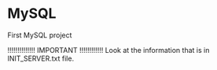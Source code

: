 # MySQL
First MySQL project

!!!!!!!!!!!!!! IMPORTANT !!!!!!!!!!!!
Look at the information that is in INIT_SERVER.txt file. 
